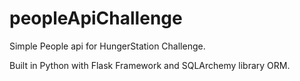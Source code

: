 # peopleApiChallenge
Simple People api for HungerStation Challenge.

Built in Python with Flask Framework and SQLArchemy library ORM.


